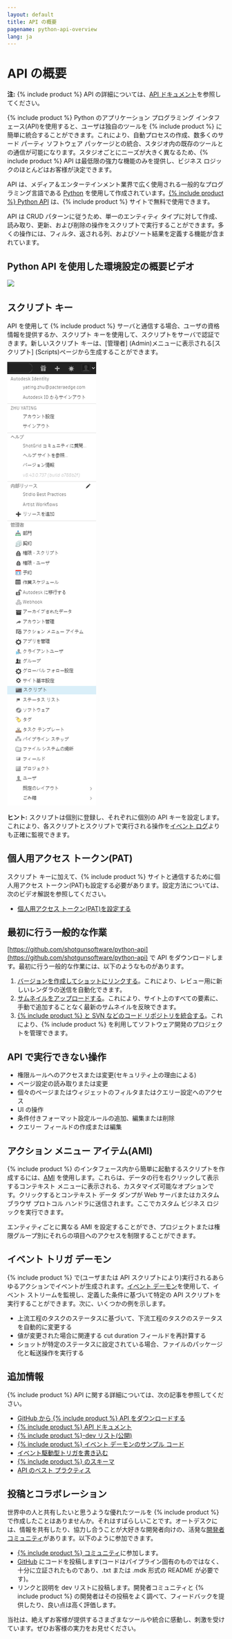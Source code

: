 ```yaml
---
layout: default
title: API の概要
pagename: python-api-overview
lang: ja
---
```


# API の概要

**注:** {% include product %} API の詳細については、[API ドキュメント](http://developer.shotgridsoftware.com/python-api/)を参照してください。

{% include product %} Python のアプリケーション プログラミング インタフェース(API)を使用すると、ユーザは独自のツールを {% include product %} に簡単に統合することができます。これにより、自動プロセスの作成、数多くのサード パーティ ソフトウェア パッケージとの統合、スタジオ内の既存のツールとの通信が可能になります。スタジオごとにニーズが大きく異なるため、{% include product %} API は最低限の強力な機能のみを提供し、ビジネス ロジックのほとんどはお客様が決定できます。

API は、メディア＆エンターテインメント業界で広く使用される一般的なプログラミング言語である [Python](https://www.python.org/) を使用して作成されています。[{% include product %} Python API](https://github.com/shotgunsoftware/python-api) は、{% include product %} サイトで無料で使用できます。

API は CRUD パターンに従うため、単一のエンティティ タイプに対して作成、読み取り、更新、および削除の操作をスクリプトで実行することができます。多くの操作には、フィルタ、返される列、およびソート結果を定義する機能が含まれています。

## Python API を使用した環境設定の概要ビデオ

[![](http://img.youtube.com/vi/RYEBQDJiXAs/0.jpg)](https://youtu.be/RYEBQDJiXAs)

## スクリプト キー 

API を使用して {% include product %} サーバと通信する場合、ユーザの資格情報を提供するか、スクリプト キーを使用して、スクリプトをサーバで認証できます。新しいスクリプト キーは、[管理者] (Admin)メニューに表示される[スクリプト] (Scripts)ページから生成することができます。

![スクリプト](./images/dv-developers-api-01-scripts-01.png)

**ヒント:** スクリプトは個別に登録し、それぞれに個別の API キーを設定します。これにより、各スクリプトとスクリプトで実行される操作を[イベント ログ](https://help.autodesk.com/view/SGSUB/JPN/?guid=SG_Administrator_ar_data_management_ar_event_logs_html)よりも正確に監視できます。

## 個人用アクセス トークン(PAT)

スクリプト キーに加えて、{% include product %} サイトと通信するために個人用アクセス トークン(PAT)も設定する必要があります。設定方法については、次のビデオ解説を参照してください。

- [個人用アクセス トークン(PAT)を設定する](https://help.autodesk.com/view/SGSUB/JPN/?guid=SG_Migration_mi_migration_mi_overview_html#configure-your-personal-access-token-pat-)

## 最初に行う一般的な作業

[https://github.com/shotgunsoftware/python-api](https://github.com/shotgunsoftware/python-api) で API をダウンロードします。最初に行う一般的な作業には、以下のようなものがあります。

1.  [バージョンを作成してショットにリンクする](http://developer.shotgridsoftware.com/python-api/cookbook/examples/basic_create_version_link_shot.html)。これにより、レビュー用に新しいレンダラの送信を自動化できます。
2.  [サムネイルをアップロードする](http://developer.shotgridsoftware.com/python-api/cookbook/examples/basic_upload_thumbnail_version.html)。これにより、サイト上のすべての要素に、手動で追加することなく最新のサムネイルを反映できます。
3.  [{% include product %} と SVN などのコード リポジトリを統合する](http://developer.shotgridsoftware.com/python-api/cookbook/examples/svn_integration.html)。これにより、{% include product %} を利用してソフトウェア開発のプロジェクトを管理できます。

## API で実行できない操作

*   権限ルールへのアクセスまたは変更(セキュリティ上の理由による)
*   ページ設定の読み取りまたは変更
*   個々のページまたはウィジェットのフィルタまたはクエリー設定へのアクセス
*   UI の操作
*   条件付きフォーマット設定ルールの追加、編集または削除
*   クエリー フィールドの作成または編集

## アクション メニュー アイテム(AMI)

{% include product %} のインタフェース内から簡単に起動するスクリプトを作成するには、[AMI](https://developer.shotgridsoftware.com/ja/67695b40/) を使用します。これらは、データの行を右クリックして表示するコンテキスト メニューに表示される、カスタマイズ可能なオプションです。クリックするとコンテキスト データ ダンプが Web サーバまたはカスタム ブラウザ プロトコル ハンドラに送信されます。ここでカスタム ビジネス ロジックを実行できます。

エンティティごとに異なる AMI を設定することができ、プロジェクトまたは権限グループ別にそれらの項目へのアクセスを制限することができます。

## イベント トリガ デーモン

{% include product %} で(ユーザまたは API スクリプトにより)実行されるあらゆるアクションでイベントが生成されます。[イベント デーモン](https://github.com/shotgunsoftware/shotgunEvents)を使用して、イベント ストリームを監視し、定義した条件に基づいて特定の API スクリプトを実行することができます。次に、いくつかの例を示します。

*   上流工程のタスクのステータスに基づいて、下流工程のタスクのステータスを自動的に変更する
*   値が変更された場合に関連する cut duration フィールドを再計算する
*   ショットが特定のステータスに設定されている場合、ファイルのパッケージ化と転送操作を実行する

## 追加情報

{% include product %} API に関する詳細については、次の記事を参照してください。

*   [GitHub から {% include product %} API をダウンロードする](https://github.com/shotgunsoftware/python-api/)
*   [{% include product %} API ドキュメント](http://developer.shotgridsoftware.com/python-api/)
*   [{% include product %}-dev リスト(公開)](https://groups.google.com/a/shotgunsoftware.com/forum/?fromgroups#!forum/shotgun-dev)
*   [{% include product %} イベント デーモンのサンプル コード](https://github.com/shotgunsoftware/shotgunEvents)
*   [イベント駆動型トリガを書き込む](https://developer.shotgridsoftware.com/ja/0d8a11d9/)
*   [{% include product %} のスキーマ](https://help.autodesk.com/view/SGSUB/JPN/?guid=SG_Administrator_ar_get_started_ar_shotgun_schema_html)
*   [API のベスト プラクティス](https://developer.shotgridsoftware.com/ja/09b77cf4/)

## 投稿とコラボレーション

世界中の人と共有したいと思うような優れたツールを {% include product %} で作成したことはありませんか。それはすばらしいことです。オートデスクには、情報を共有したり、協力し合うことが大好きな開発者向けの、活発な[開発者コミュニティ](https://community.shotgridsoftware.com/)があります。以下のように参加できます。

*   [{% include product %} コミュニティ](https://community.shotgridsoftware.com/)に参加します。
*   [GitHub](https://github.com/) にコードを投稿します(コードはパイプライン固有のものではなく、十分に立証されたものであり、.txt または .mdk 形式の README が必要です)。
*   リンクと説明を dev リストに投稿します。開発者コミュニティと {% include product %} の開発者はその投稿をよく調べて、フィードバックを提供したり、良い点は高く評価します。

当社は、絶えずお客様が提供するさまざまなツールや統合に感動し、刺激を受けています。ぜひお客様の実力をお見せください。